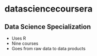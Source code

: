datasciencecoursera
===================
## Data Science Specialization 

 * Uses R 
 * Nine courses 
 * Goes from raw data to data products 
